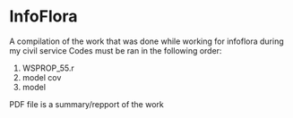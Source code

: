 # InfoFlora
A compilation of the work that was done while working for infoflora during my civil service
Codes must be ran in the following order:
  1. WSPROP_55.r
  2. model cov
  3. model

PDF file is a summary/repport of the work
